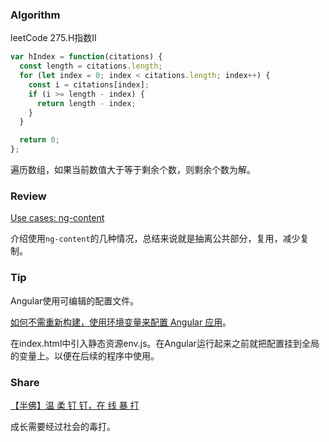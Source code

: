 ### Algorithm

leetCode 275.H指数II

``` javascript
var hIndex = function(citations) {
  const length = citations.length;
  for (let index = 0; index < citations.length; index++) {
    const i = citations[index];
    if (i >= length - index) {
      return length - index;
    }
  }

  return 0;
};
```

遍历数组，如果当前数值大于等于剩余个数，则剩余个数为解。

### Review

[Use cases: ng-content](https://medium.com/angular-in-depth/use-cases-ng-content-83127165a95f)

介绍使用`ng-content`的几种情况，总结来说就是抽离公共部分，复用，减少复制。

### Tip

Angular使用可编辑的配置文件。

[如何不需重新构建，使用环境变量来配置 Angular 应用](http://www.ngbeijing.cn/2019/03/06/2019-3-6-how-to-use-environment-variables-to-configure-your-angular-application-without-a-rebuild/)。

在index.html中引入静态资源env.js。在Angular运行起来之前就把配置挂到全局的变量上。以便在后续的程序中使用。

### Share

[【半佛】温 柔 钉 钉，在 线 暴 打](https://www.bilibili.com/video/av90158862?from=search&seid=16521732931809218460)

成长需要经过社会的毒打。